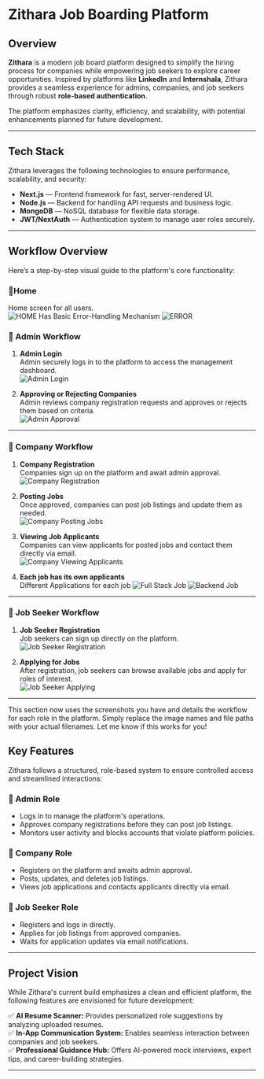 # **Zithara Job Boarding Platform**

## **Overview**
**Zithara** is a modern job board platform designed to simplify the hiring process for companies while empowering job seekers to explore career opportunities. Inspired by platforms like **LinkedIn** and **Internshala**, Zithara provides a seamless experience for admins, companies, and job seekers through robust **role-based authentication**.

The platform emphasizes clarity, efficiency, and scalability, with potential enhancements planned for future development.

---

## **Tech Stack**
Zithara leverages the following technologies to ensure performance, scalability, and security:  

- **Next.js** — Frontend framework for fast, server-rendered UI.  
- **Node.js** — Backend for handling API requests and business logic.  
- **MongoDB** — NoSQL database for flexible data storage.  
- **JWT/NextAuth** — Authentication system to manage user roles securely.  


---

## **Workflow Overview**

Here’s a step-by-step visual guide to the platform's core functionality:
### **🔹Home**
 Home screen for all users.  
 ![HOME](docs/home-screen.png)
 Has Basic Error-Handling Mechanism
 ![ERROR](docs/error-screen.png)

### **🔹 Admin Workflow**
1. **Admin Login**  
   Admin securely logs in to the platform to access the management dashboard.  
   ![Admin Login](docs/admin-login.png)

2. **Approving or Rejecting Companies**  
   Admin reviews company registration requests and approves or rejects them based on criteria.  
   ![Admin Approval](docs/admin-approval.png)

---

### **🔹 Company Workflow**
1. **Company Registration**  
   Companies sign up on the platform and await admin approval.  
   ![Company Registration](docs/company-registration.png)

2. **Posting Jobs**  
   Once approved, companies can post job listings and update them as needed.  
   ![Company Posting Jobs](docs/company-posting-jobs.png)

3. **Viewing Job Applicants**  
   Companies can view applicants for posted jobs and contact them directly via email.  
   ![Company Viewing Applicants](docs/company-viewing-applicants.png)

4. **Each job has its own applicants**  
   Different  Applications for each job
   ![Full Stack Job](docs/company-viewing-applicants.png)
   ![Backend Job](docs/company-backendjob-applicants.png)
   

---

### **🔹 Job Seeker Workflow**
1. **Job Seeker Registration**  
   Job seekers can sign up directly on the platform.  
   ![Job Seeker Registration](docs/job-seeker-registration.png)

2. **Applying for Jobs**  
   After registration, job seekers can browse available jobs and apply for roles of interest.  
   ![Job Seeker Applying](docs/job-seeker-applying.png)


---

This section now uses the screenshots you have and details the workflow for each role in the platform. Simply replace the image names and file paths with your actual filenames. Let me know if this works for you!

## **Key Features**
Zithara follows a structured, role-based system to ensure controlled access and streamlined interactions:

### **🔹 Admin Role**
- Logs in to manage the platform's operations.  
- Approves company registrations before they can post job listings.  
- Monitors user activity and blocks accounts that violate platform policies.  

### **🔹 Company Role**
- Registers on the platform and awaits admin approval.  
- Posts, updates, and deletes job listings.  
- Views job applications and contacts applicants directly via email.  

### **🔹 Job Seeker Role**
- Registers and logs in directly.  
- Applies for job listings from approved companies.  
- Waits for application updates via email notifications.  

---

## **Project Vision**
While Zithara's current build emphasizes a clean and efficient platform, the following features are envisioned for future development:  

✅ **AI Resume Scanner:** Provides personalized role suggestions by analyzing uploaded resumes.  
✅ **In-App Communication System:** Enables seamless interaction between companies and job seekers.  
✅ **Professional Guidance Hub:** Offers AI-powered mock interviews, expert tips, and career-building strategies.  

---
